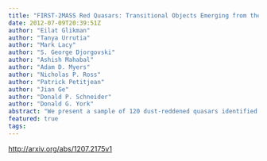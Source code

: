 ```yaml
---
title: "FIRST-2MASS Red Quasars: Transitional Objects Emerging from the Dust"
date: 2012-07-09T20:39:51Z
author: "Eilat Glikman"
author: "Tanya Urrutia"
author: "Mark Lacy"
author: "S. George Djorgovski"
author: "Ashish Mahabal"
author: "Adam D. Myers"
author: "Nicholas P. Ross"
author: "Patrick Petitjean"
author: "Jian Ge"
author: "Donald P. Schneider"
author: "Donald G. York"
abstract: "We present a sample of 120 dust-reddened quasars identified by matching radio sources detected at 1.4 GHz in the FIRST survey with the near-infrared 2MASS catalog and color-selecting red sources. Optical and/or near-infrared spectroscopy provide broad wavelength sampling of their spectral energy distributions that we use to determine their reddening, characterized by E(B-V). We demonstrate that the reddening in these quasars is best-described by SMC-like dust. This sample spans a wide range in redshift and reddening (0.1 < z < 3, 0.1 < E(B-V) < 1.5), which we use to investigate the possible correlation of luminosity with reddening. At every redshift, dust-reddened quasars are intrinsically the most luminous quasars. We interpret this result in the context of merger-driven quasar/galaxy co-evolution where these reddened quasars are revealing an emergent phase during which the heavily obscured quasar is shedding its cocoon of dust prior to becoming a  arcsecnormal arcsec blue quasar. When correcting for extinction, we find that, depending on how the parent population is defined, these red quasars make up < 15-20% of the luminous quasar population. We estimate, based on the fraction of objects in this phase, that its duration is 15-20% as long as the unobscured, blue quasar phase."
featured: true
tags:
---
```

http://arxiv.org/abs/1207.2175v1